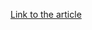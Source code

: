 [Link to the article](https://cyble.com/blog/increase-in-the-exploitation-of-microsoft-smartscreen-vulnerability-cve-2024-21412/)
